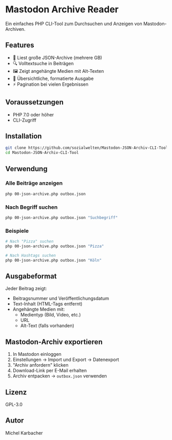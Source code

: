 # Mastodon Archive Reader

Ein einfaches PHP CLI-Tool zum Durchsuchen und Anzeigen von Mastodon-Archiven.

## Features

- 📖 Liest große JSON-Archive (mehrere GB)
- 🔍 Volltextsuche in Beiträgen
- 🖼️ Zeigt angehängte Medien mit Alt-Texten
- 📄 Übersichtliche, formatierte Ausgabe
- ⚡ Pagination bei vielen Ergebnissen

## Voraussetzungen

- PHP 7.0 oder höher
- CLI-Zugriff

## Installation

```bash
git clone https://github.com/sozialwelten/Mastodon-JSON-Archiv-CLI-Tool
cd Mastodon-JSON-Archiv-CLI-Tool
```

## Verwendung

### Alle Beiträge anzeigen
```bash
php 00-json-archive.php outbox.json
```

### Nach Begriff suchen
```bash
php 00-json-archive.php outbox.json "Suchbegriff"
```

### Beispiele
```bash
# Nach "Pizza" suchen
php 00-json-archive.php outbox.json "Pizza"

# Nach Hashtags suchen
php 00-json-archive.php outbox.json "Köln"
```

## Ausgabeformat

Jeder Beitrag zeigt:
- Beitragsnummer und Veröffentlichungsdatum
- Text-Inhalt (HTML-Tags entfernt)
- Angehängte Medien mit:
  - Medientyp (Bild, Video, etc.)
  - URL
  - Alt-Text (falls vorhanden)

## Mastodon-Archiv exportieren

1. In Mastodon einloggen
2. Einstellungen → Import und Export → Datenexport
3. "Archiv anfordern" klicken
4. Download-Link per E-Mail erhalten
5. Archiv entpacken → `outbox.json` verwenden

## Lizenz

GPL-3.0

## Autor

Michel Karbacher
